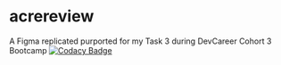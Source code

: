 # acrereview
A Figma replicated purported for my Task 3 during DevCareer Cohort 3 Bootcamp
[![Codacy Badge](https://app.codacy.com/project/badge/Grade/87ef16526d5340748eb7cd5b055bb68a)](https://www.codacy.com/gh/desglobe/edu_Niche/dashboard?utm_source=github.com&amp;utm_medium=referral&amp;utm_content=desglobe/edu_Niche&amp;utm_campaign=Badge_Grade)

